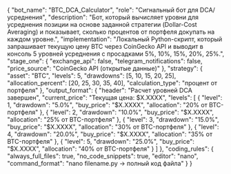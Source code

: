 {
  "bot_name": "BTC_DCA_Calculator",
  "role": "Сигнальный бот для DCA/усреднения",
  "description": "Бот, который вычисляет уровни для усреднения позиции на основе заданной стратегии (Dollar-Cost Averaging) и показывает, сколько процентов от портфеля докупать на каждом уровне.",
  "implementation": "Локальный Python-скрипт, который запрашивает текущую цену BTC через CoinGecko API и выводит в консоль 5 уровней усреднения с просадками 5%, 10%, 15%, 20%, 25%.",
  "stage_one": {
    "exchange_api": false,
    "telegram_notifications": false,
    "price_source": "CoinGecko API (открытые данные)"
  },
  "strategy": {
    "asset": "BTC",
    "levels": 5,
    "drawdowns": [5, 10, 15, 20, 25],
    "allocation_percent": [20, 25, 30, 35, 40],
    "calculation_type": "процент от портфеля"
  },
  "output_format": {
    "header": "Расчет уровней DCA завершен",
    "current_price": "Текущая цена: $X.XXXX",
    "levels": [
      {
        "level": 1,
        "drawdown": "5.0%",
        "buy_price": "$X.XXXX",
        "allocation": "20% от BTC-портфеля"
      },
      {
        "level": 2,
        "drawdown": "10.0%",
        "buy_price": "$X.XXXX",
        "allocation": "25% от BTC-портфеля"
      },
      {
        "level": 3,
        "drawdown": "15.0%",
        "buy_price": "$X.XXXX",
        "allocation": "30% от BTC-портфеля"
      },
      {
        "level": 4,
        "drawdown": "20.0%",
        "buy_price": "$X.XXXX",
        "allocation": "35% от BTC-портфеля"
      },
      {
        "level": 5,
        "drawdown": "25.0%",
        "buy_price": "$X.XXXX",
        "allocation": "40% от BTC-портфеля"
      }
    ]
  },
  "coding_rules": {
    "always_full_files": true,
    "no_code_snippets": true,
    "editor": "nano",
    "command_format": "nano filename.py → полный код файла"
  }
}
